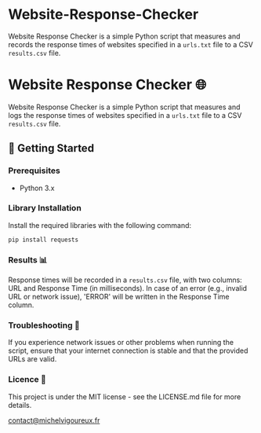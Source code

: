 # Website-Response-Checker

Website Response Checker is a simple Python script that measures and records the response times of websites specified in a `urls.txt` file to a CSV `results.csv` file.



# Website Response Checker 🌐

Website Response Checker is a simple Python script that measures and logs the response times of websites specified in a `urls.txt` file to a CSV `results.csv` file.



## 🚀 Getting Started

### Prerequisites

- Python 3.x

### Library Installation

Install the required libraries with the following command:

```
pip install requests

```

### Results 📊 

Response times will be recorded in a `results.csv` file, with two columns: URL and Response Time (in milliseconds). In case of an error (e.g., invalid URL or network issue), 'ERROR' will be written in the Response Time column.


### Troubleshooting 🐞 

If you experience network issues or other problems when running the script, ensure that your internet connection is stable and that the provided URLs are valid.

### Licence 📖 

This project is under the MIT license - see the LICENSE.md file for more details.

contact@michelvigoureux.fr
